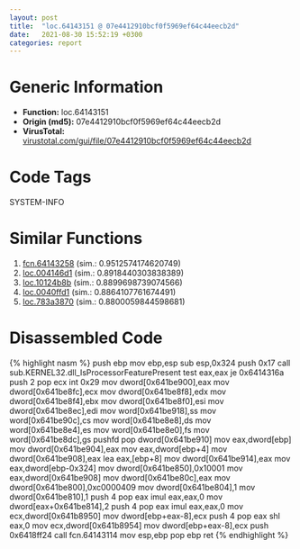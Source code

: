 ```yaml
---
layout: post
title:  "loc.64143151 @ 07e4412910bcf0f5969ef64c44eecb2d"
date:   2021-08-30 15:52:19 +0300
categories: report
---
```


# Generic Information
- **Function:** loc.64143151
- **Origin (md5):** 07e4412910bcf0f5969ef64c44eecb2d
- **VirusTotal:** [virustotal.com/gui/file/07e4412910bcf0f5969ef64c44eecb2d][virustotal_ref]

# Code Tags
<span class="tag" id="SYSTEM-INFO">SYSTEM-INFO</span>


# Similar Functions

1. [fcn.64143258][similar_1_ref] (sim.: 0.9512574174620749)
2. [loc.004146d1][similar_2_ref] (sim.: 0.8918440303838389)
3. [loc.10124b8b][similar_3_ref] (sim.: 0.8899698739074566)
4. [loc.0040ffd1][similar_4_ref] (sim.: 0.8864107761674491)
5. [loc.783a3870][similar_5_ref] (sim.: 0.8800059844598681)


# Disassembled Code

{% highlight nasm %}
push ebp
mov ebp,esp
sub esp,0x324
push 0x17
call sub.KERNEL32.dll_IsProcessorFeaturePresent
test eax,eax
je 0x6414316a
push 2
pop ecx
int 0x29
mov dword[0x641be900],eax
mov dword[0x641be8fc],ecx
mov dword[0x641be8f8],edx
mov dword[0x641be8f4],ebx
mov dword[0x641be8f0],esi
mov dword[0x641be8ec],edi
mov word[0x641be918],ss
mov word[0x641be90c],cs
mov word[0x641be8e8],ds
mov word[0x641be8e4],es
mov word[0x641be8e0],fs
mov word[0x641be8dc],gs
pushfd 
pop dword[0x641be910]
mov eax,dword[ebp]
mov dword[0x641be904],eax
mov eax,dword[ebp+4]
mov dword[0x641be908],eax
lea eax,[ebp+8]
mov dword[0x641be914],eax
mov eax,dword[ebp-0x324]
mov dword[0x641be850],0x10001
mov eax,dword[0x641be908]
mov dword[0x641be80c],eax
mov dword[0x641be800],0xc0000409
mov dword[0x641be804],1
mov dword[0x641be810],1
push 4
pop eax
imul eax,eax,0
mov dword[eax+0x641be814],2
push 4
pop eax
imul eax,eax,0
mov ecx,dword[0x641b8950]
mov dword[ebp+eax-8],ecx
push 4
pop eax
shl eax,0
mov ecx,dword[0x641b8954]
mov dword[ebp+eax-8],ecx
push 0x6418ff24
call fcn.64143114
mov esp,ebp
pop ebp
ret 
{% endhighlight %}


[similar_1_ref]: /report/fcn.64143258@07e4412910bcf0f5969ef64c44eecb2d
[similar_2_ref]: /report/loc.004146d1@fd17dad7a5809016e438b746adc04679
[similar_3_ref]: /report/loc.10124b8b@e5d49e0823e602f2ee948ac39d32c1eb
[similar_4_ref]: /report/loc.0040ffd1@4e7335a256154dbc07a5bd862e9622fe
[similar_5_ref]: /report/loc.783a3870@ebea46c6b17785efc2ebcb24ad99656c
[virustotal_ref]: https://www.virustotal.com/gui/file/07e4412910bcf0f5969ef64c44eecb2d